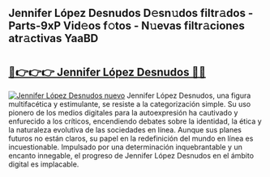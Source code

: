 ## Jennifer López Desnudos D𝚎sn𝚞dos filtr𝚊dos - Parts-9xP Vid𝚎os f𝚘tos - N𝚞evas filtr𝚊ciones atr𝚊ctivas YaaBD

# <h2><a href="http://mb9u0w.tromn.icu/?c=Jennifer+L%c3%b3pez+Desnudos">🔗👉👉👉 Jennifer López Desnudos 🔗🔗</a></h2>

[![Jennifer López Desnudos nuevo](https://i.imgur.com/pEAQMta.gif)](http://mb9u0w.tromn.icu/?c=Jennifer+L%c3%b3pez+Desnudos)
Jennifer López Desnudos, una figura multifacética y estimulante, se resiste a la categorización simple. Su uso pionero de los medios digitales para la autoexpresión ha cautivado y enfurecido a los críticos, encendiendo debates sobre la identidad, la ética y la naturaleza evolutiva de las sociedades en línea. Aunque sus planes futuros no están claros, su papel en la redefinición del mundo en línea es incuestionable. Impulsado por una determinación inquebrantable y un encanto innegable, el progreso de Jennifer López Desnudos en el ámbito digital es implacable.
